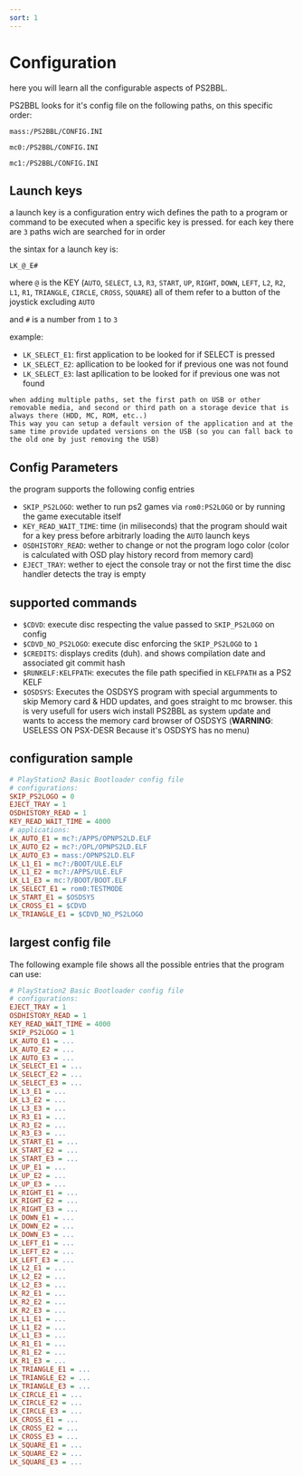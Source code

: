 ```yaml
---
sort: 1
---
```


# Configuration

here you will learn all the configurable aspects of PS2BBL.

PS2BBL looks for it's config file on the following paths, on this specific order:

```
mass:/PS2BBL/CONFIG.INI

mc0:/PS2BBL/CONFIG.INI

mc1:/PS2BBL/CONFIG.INI
```

## Launch keys

a launch key is a configuration entry wich defines the path to a program or command to be executed when a specific key is pressed. for each key there are `3` paths wich are searched for in order

the sintax for a launch key is:

```
LK_@_E#
```

where `@` is the KEY (`AUTO`, `SELECT`, `L3`, `R3`, `START`, `UP`, `RIGHT`, `DOWN`, `LEFT`, `L2`, `R2`, `L1`, `R1`, `TRIANGLE`, `CIRCLE`, `CROSS`, `SQUARE`) all of them refer to a button of the joystick excluding `AUTO`

and `#` is a number from `1` to `3`

example:
- `LK_SELECT_E1`: first application to be looked for if SELECT is pressed
- `LK_SELECT_E2`: apllication to be looked for if previous one was not found
- `LK_SELECT_E3`: last apllication to be looked for if previous one was not found

```tip
when adding multiple paths, set the first path on USB or other removable media, and second or third path on a storage device that is always there (HDD, MC, ROM, etc..)
This way you can setup a default version of the application and at the same time provide updated versions on the USB (so you can fall back to the old one by just removing the USB)
```


## Config Parameters

the program supports the following config entries

- `SKIP_PS2LOGO`: wether to run ps2 games via `rom0:PS2LOGO` or by running the game executable itself
- `KEY_READ_WAIT_TIME`: time (in miliseconds) that the program should wait for a key press before arbitrarly loading the `AUTO` launch keys
- `OSDHISTORY_READ`: wether to change or not the program logo color (color is calculated with OSD play history record from memory card)
- `EJECT_TRAY`: wether to eject the console tray or not the first time the disc handler detects the tray is empty
## supported commands

- `$CDVD`: execute disc respecting the value passed to `SKIP_PS2LOGO` on config
- `$CDVD_NO_PS2LOGO`: execute disc enforcing the `SKIP_PS2LOGO` to `1`
- `$CREDITS`: displays credits (duh). and shows compilation date and associated git commit hash
- `$RUNKELF:KELFPATH`: executes the file path specified in `KELFPATH` as a PS2 KELF
- `$OSDSYS`: Executes the OSDSYS program with special argumments to skip Memory card & HDD updates, and goes straight to mc browser. this is very usefull for users wich install PS2BBL as system update and wants to access the memory card browser of OSDSYS (__WARNING__: USELESS ON PSX-DESR Because it's OSDSYS has no menu)


## configuration sample

```ini
# PlayStation2 Basic Bootloader config file
# configurations:
SKIP_PS2LOGO = 0
EJECT_TRAY = 1
OSDHISTORY_READ = 1
KEY_READ_WAIT_TIME = 4000
# applications:
LK_AUTO_E1 = mc?:/APPS/OPNPS2LD.ELF
LK_AUTO_E2 = mc?:/OPL/OPNPS2LD.ELF
LK_AUTO_E3 = mass:/OPNPS2LD.ELF
LK_L1_E1 = mc?:/BOOT/ULE.ELF
LK_L1_E2 = mc?:/APPS/ULE.ELF
LK_L1_E3 = mc:?/BOOT/BOOT.ELF
LK_SELECT_E1 = rom0:TESTMODE
LK_START_E1 = $OSDSYS
LK_CROSS_E1 = $CDVD
LK_TRIANGLE_E1 = $CDVD_NO_PS2LOGO
```

## largest config file
The following example file shows all the possible entries that the program can use:

```ini
# PlayStation2 Basic Bootloader config file
# configurations:
EJECT_TRAY = 1
OSDHISTORY_READ = 1
KEY_READ_WAIT_TIME = 4000
SKIP_PS2LOGO = 1
LK_AUTO_E1 = ...
LK_AUTO_E2 = ...
LK_AUTO_E3 = ...
LK_SELECT_E1 = ...
LK_SELECT_E2 = ...
LK_SELECT_E3 = ...
LK_L3_E1 = ...
LK_L3_E2 = ...
LK_L3_E3 = ...
LK_R3_E1 = ...
LK_R3_E2 = ...
LK_R3_E3 = ...
LK_START_E1 = ...
LK_START_E2 = ...
LK_START_E3 = ...
LK_UP_E1 = ...
LK_UP_E2 = ...
LK_UP_E3 = ...
LK_RIGHT_E1 = ...
LK_RIGHT_E2 = ...
LK_RIGHT_E3 = ...
LK_DOWN_E1 = ...
LK_DOWN_E2 = ...
LK_DOWN_E3 = ...
LK_LEFT_E1 = ...
LK_LEFT_E2 = ...
LK_LEFT_E3 = ...
LK_L2_E1 = ...
LK_L2_E2 = ...
LK_L2_E3 = ...
LK_R2_E1 = ...
LK_R2_E2 = ...
LK_R2_E3 = ...
LK_L1_E1 = ...
LK_L1_E2 = ...
LK_L1_E3 = ...
LK_R1_E1 = ...
LK_R1_E2 = ...
LK_R1_E3 = ...
LK_TRIANGLE_E1 = ...
LK_TRIANGLE_E2 = ...
LK_TRIANGLE_E3 = ...
LK_CIRCLE_E1 = ...
LK_CIRCLE_E2 = ...
LK_CIRCLE_E3 = ...
LK_CROSS_E1 = ...
LK_CROSS_E2 = ...
LK_CROSS_E3 = ...
LK_SQUARE_E1 = ...
LK_SQUARE_E2 = ...
LK_SQUARE_E3 = ...
```
